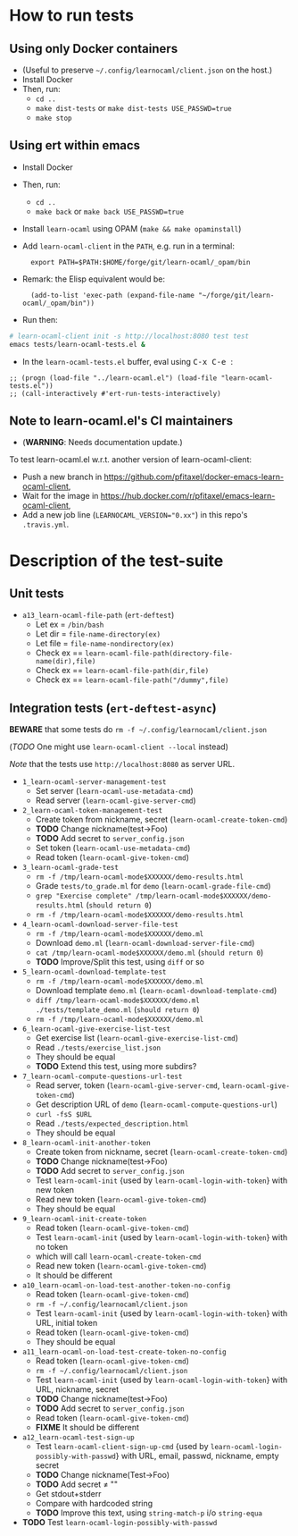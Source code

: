 # How to run tests

## Using only Docker containers

* (Useful to preserve `~/.config/learnocaml/client.json` on the host.)
* Install Docker
* Then, run:
  * `cd ..`
  * `make dist-tests` or `make dist-tests USE_PASSWD=true`
  * `make stop`

## Using ert within emacs

* Install Docker
* Then, run:
  * `cd ..`
  * `make back` or `make back USE_PASSWD=true`
* Install `learn-ocaml` using OPAM (`make && make opaminstall`)
* Add `learn-ocaml-client` in the `PATH`, e.g. run in a terminal:
	
		export PATH=$PATH:$HOME/forge/git/learn-ocaml/_opam/bin

* Remark: the Elisp equivalent would be:

		(add-to-list 'exec-path (expand-file-name "~/forge/git/learn-ocaml/_opam/bin"))
		
* Run then:

```bash
# learn-ocaml-client init -s http://localhost:8080 test test
emacs tests/learn-ocaml-tests.el &
```

* In the `learn-ocaml-tests.el` buffer, eval using <kbd>C-x C-e </kbd>:

```elisp
;; (progn (load-file "../learn-ocaml.el") (load-file "learn-ocaml-tests.el"))
;; (call-interactively #'ert-run-tests-interactively)
```

## Note to learn-ocaml.el's CI maintainers

* (**WARNING**: Needs documentation update.)

To test learn-ocaml.el w.r.t. another version of learn-ocaml-client:

* Push a new branch in <https://github.com/pfitaxel/docker-emacs-learn-ocaml-client>,
* Wait for the image in <https://hub.docker.com/r/pfitaxel/emacs-learn-ocaml-client>,
* Add a new job line (`LEARNOCAML_VERSION="0.xx"`) in this repo's `.travis.yml`.

# Description of the test-suite

## Unit tests

* `a13_learn-ocaml-file-path` (`ert-deftest`)  
  * Let ex = `/bin/bash`
  * Let dir = `file-name-directory(ex)`
  * Let file = `file-name-nondirectory(ex)`
  * Check ex == `learn-ocaml-file-path(directory-file-name(dir),file)`
  * Check ex == `learn-ocaml-file-path(dir,file)`
  * Check ex == `learn-ocaml-file-path("/dummy",file)`

## Integration tests (`ert-deftest-async`)

**BEWARE** that some tests do `rm -f ~/.config/learnocaml/client.json`

(*TODO* One might use `learn-ocaml-client --local` instead)

*Note* that the tests use `http://localhost:8080` as server URL.

* `1_learn-ocaml-server-management-test`  
  * Set server (`learn-ocaml-use-metadata-cmd`)
  * Read server (`learn-ocaml-give-server-cmd`)
* `2_learn-ocaml-token-management-test`  
  * Create token from nickname, secret (`learn-ocaml-create-token-cmd`)
  * **TODO** Change nickname(test→Foo)
  * **TODO** Add secret to `server_config.json`
  * Set token (`learn-ocaml-use-metadata-cmd`)
  * Read token (`learn-ocaml-give-token-cmd`)
* `3_learn-ocaml-grade-test`  
  * `rm -f /tmp/learn-ocaml-mode$XXXXXX/demo-results.html`
  * Grade `tests/to_grade.ml` for `demo` (`learn-ocaml-grade-file-cmd`)
  * `grep "Exercise complete" /tmp/learn-ocaml-mode$XXXXXX/demo-results.html` (`should return 0`)
  * `rm -f /tmp/learn-ocaml-mode$XXXXXX/demo-results.html`
* `4_learn-ocaml-download-server-file-test`  
  * `rm -f /tmp/learn-ocaml-mode$XXXXXX/demo.ml`
  * Download `demo.ml` (`learn-ocaml-download-server-file-cmd`)
  * `cat /tmp/learn-ocaml-mode$XXXXXX/demo.ml` (`should return 0`)
  * **TODO** Improve/Split this test, using `diff` or so
* `5_learn-ocaml-download-template-test`  
  * `rm -f /tmp/learn-ocaml-mode$XXXXXX/demo.ml`
  * Download template `demo.ml` (`learn-ocaml-download-template-cmd`)
  * `diff /tmp/learn-ocaml-mode$XXXXXX/demo.ml ./tests/template_demo.ml` (`should return 0`)
  * `rm -f /tmp/learn-ocaml-mode$XXXXXX/demo.ml`
* `6_learn-ocaml-give-exercise-list-test`  
  * Get exercise list (`learn-ocaml-give-exercise-list-cmd`)
  * Read `./tests/exercise_list.json`
  * They should be equal
  * **TODO** Extend this test, using more subdirs?
* `7_learn-ocaml-compute-questions-url-test`  
  * Read server, token (`learn-ocaml-give-server-cmd`, `learn-ocaml-give-token-cmd`)
  * Get description URL of `demo` (`learn-ocaml-compute-questions-url`)
  * `curl -fsS $URL`
  * Read `./tests/expected_description.html`
  * They should be equal
* `8_learn-ocaml-init-another-token`  
  * Create token from nickname, secret (`learn-ocaml-create-token-cmd`)
  * **TODO** Change nickname(test→Foo)
  * **TODO** Add secret to `server_config.json`
  * Test `learn-ocaml-init` {used by `learn-ocaml-login-with-token`} with new token
  * Read new token (`learn-ocaml-give-token-cmd`)
  * They should be equal
* `9_learn-ocaml-init-create-token`  
  * Read token (`learn-ocaml-give-token-cmd`)
  * Test `learn-ocaml-init` {used by `learn-ocaml-login-with-token`} with no token
  * which will call `learn-ocaml-create-token-cmd`
  * Read new token (`learn-ocaml-give-token-cmd`)
  * It should be different
* `a10_learn-ocaml-on-load-test-another-token-no-config`  
  * Read token (`learn-ocaml-give-token-cmd`)
  * `rm -f ~/.config/learnocaml/client.json`
  * Test `learn-ocaml-init` {used by `learn-ocaml-login-with-token`} with URL, initial token
  * Read token (`learn-ocaml-give-token-cmd`)
  * They should be equal
* `a11_learn-ocaml-on-load-test-create-token-no-config`  
  * Read token (`learn-ocaml-give-token-cmd`)
  * `rm -f ~/.config/learnocaml/client.json`
  * Test `learn-ocaml-init` {used by `learn-ocaml-login-with-token`} with URL, nickname, secret
  * **TODO** Change nickname(test→Foo)
  * **TODO** Add secret to `server_config.json`
  * Read token (`learn-ocaml-give-token-cmd`)
  * **FIXME** It should be different
* `a12_learn-ocaml-test-sign-up`  
  * Test `learn-ocaml-client-sign-up-cmd` {used by `learn-ocaml-login-possibly-with-passwd`} with URL, email, passwd, nickname, empty secret
  * **TODO** Change nickname(Test→Foo)
  * **TODO** Add secret ≠ ""
  * Get stdout+stderr
  * Compare with hardcoded string
  * **TODO** Improve this text, using `string-match-p` i/o `string-equa`
* **TODO** Test `learn-ocaml-login-possibly-with-passwd`
